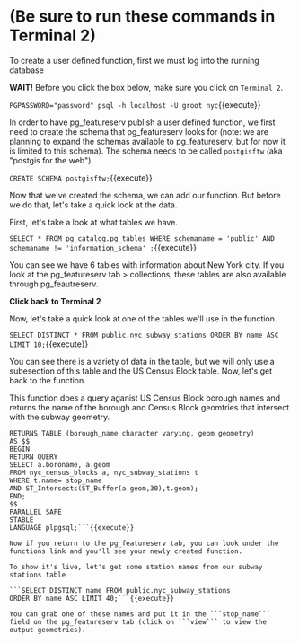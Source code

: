 # (Be sure to run these commands in Terminal 2)

To create a user defined function, first we must log into the running database

**WAIT!** Before you click the box below, make sure you click on ```Terminal 2```. 

```PGPASSWORD="password" psql -h localhost -U groot nyc```{{execute}}



In order to have pg_featureserv publish a user defined function, we first need to create the schema that pg_featureserv looks for (note: we are planning to expand the schemas available to pg_featureserv, but for now it is limited to this schema). The schema needs to be called ```postgisftw``` (aka "postgis for the web")

```CREATE SCHEMA postgisftw;```{{execute}}

Now that we've created the schema, we can add our function. But before we do that, let's take a quick look at the data. 

First, let's take a look at what tables we have.

```SELECT * FROM pg_catalog.pg_tables WHERE schemaname = 'public' AND schemaname != 'information_schema' ;```{{execute}} 

You can see we have 6 tables with information about New York city. If you look at the pg_featureserv tab > collections, these tables are also available through pg_feautreserv. 

**Click back to Terminal 2**

Now, let's take a quick look at one of the tables we'll use in the function.

```SELECT DISTINCT * FROM public.nyc_subway_stations ORDER BY name ASC LIMIT 10;```{{execute}}

You can see there is a variety of data in the table, but we will only use a subesection of this table and the US Census Block table. Now, let's get back to the function. 

This function does a query aganist US Census Block borough names and returns the name of the borough and Census Block geomtries that intersect with the subway geometry.

```CREATE or REPLACE FUNCTION postgisftw.nyc_katacoda(stop_name character varying DEFAULT 'Bronx Park East')
RETURNS TABLE (borough_name character varying, geom geometry)
AS $$
BEGIN
RETURN QUERY
SELECT a.boroname, a.geom 
FROM nyc_census_blocks a, nyc_subway_stations t
WHERE t.name= stop_name
AND ST_Intersects(ST_Buffer(a.geom,30),t.geom);
END;
$$
PARALLEL SAFE
STABLE
LANGUAGE plpgsql;```{{execute}}

Now if you return to the pg_featureserv tab, you can look under the functions link and you'll see your newly created function.

To show it's live, let's get some station names from our subway stations table

```SELECT DISTINCT name FROM public.nyc_subway_stations
ORDER BY name ASC LIMIT 40;```{{execute}}

You can grab one of these names and put it in the ```stop_name``` field on the pg_featureserv tab (click on ```view``` to view the output geometries).

